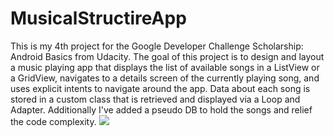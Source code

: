 # MusicalStructireApp
This is my 4th project for the Google Developer Challenge Scholarship: Android Basics from Udacity. The goal of this project is to design and layout a music playing app that displays the list of available songs in a ListView or a GridView, navigates to a details screen of the currently playing song, and uses explicit intents to navigate around the app.  Data about each song is stored in a custom class that is retrieved and displayed via a Loop and Adapter. Additionally I've added a pseudo DB to hold the songs and relief the code complexity.
<img src="https://i.imgur.com/yd7mZis.jpg"></img>
